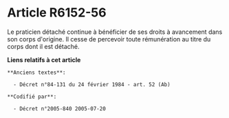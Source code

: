 # Article R6152-56

Le praticien détaché continue à bénéficier de ses droits à avancement dans son corps d'origine. Il cesse de percevoir toute
rémunération au titre du corps dont il est détaché.

**Liens relatifs à cet article**

	**Anciens textes**:

	  - Décret n°84-131 du 24 février 1984 - art. 52 (Ab)

	**Codifié par**:

	  - Décret n°2005-840 2005-07-20
